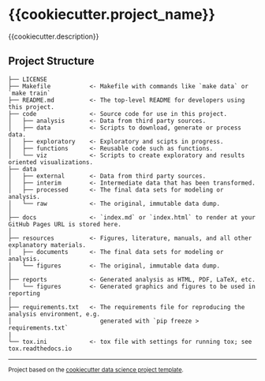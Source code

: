 {{cookiecutter.project_name}}
==============================

{{cookiecutter.description}}

Project Structure
------------

    ├── LICENSE
    ├── Makefile           <- Makefile with commands like `make data` or `make train`
    ├── README.md          <- The top-level README for developers using this project.
    ├── code               <- Source code for use in this project.
    │   ├── analysis       <- Data from third party sources.
    │   ├── data           <- Scripts to download, generate or process data.
    │   ├── exploratory    <- Exploratory and scipts in progress.
    │   ├── functions      <- Reusable code such as functions.
    │   └── viz            <- Scripts to create exploratory and results oriented visualizations.
    ├── data
    │   ├── external       <- Data from third party sources.
    │   ├── interim        <- Intermediate data that has been transformed.
    │   ├── processed      <- The final data sets for modeling or analysis.
    │   └── raw            <- The original, immutable data dump.
    │
    ├── docs               <- `index.md` or `index.html` to render at your GitHub Pages URL is stored here.
    │
    ├── resources          <- Figures, literature, manuals, and all other explanatory materials.
    │   ├── documents      <- The final data sets for modeling or analysis.
    │   └── figures        <- The original, immutable data dump.
    │
    ├── reports            <- Generated analysis as HTML, PDF, LaTeX, etc.
    │   └── figures        <- Generated graphics and figures to be used in reporting
    │
    ├── requirements.txt   <- The requirements file for reproducing the analysis environment, e.g.
    │                         generated with `pip freeze > requirements.txt`
    |
    └── tox.ini            <- tox file with settings for running tox; see tox.readthedocs.io


--------

<p><small>Project based on the <a target="_blank" href="https://github.com/wiesehahn/cookiecutter-data-science">cookiecutter data science project template</a>.</small></p>
